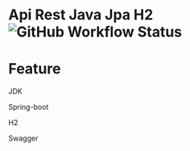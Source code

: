 # Api Rest Java Jpa H2 ![GitHub Workflow Status](https://img.shields.io/github/actions/workflow/status/alexjosesilva/api-rest-java-jpa-h2/maven)



# Feature
JDK

Spring-boot

H2

Swagger
